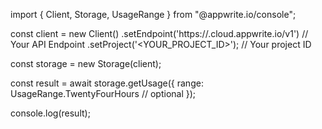 import { Client, Storage, UsageRange } from "@appwrite.io/console";

const client = new Client()
    .setEndpoint('https://<REGION>.cloud.appwrite.io/v1') // Your API Endpoint
    .setProject('<YOUR_PROJECT_ID>'); // Your project ID

const storage = new Storage(client);

const result = await storage.getUsage({
    range: UsageRange.TwentyFourHours // optional
});

console.log(result);
